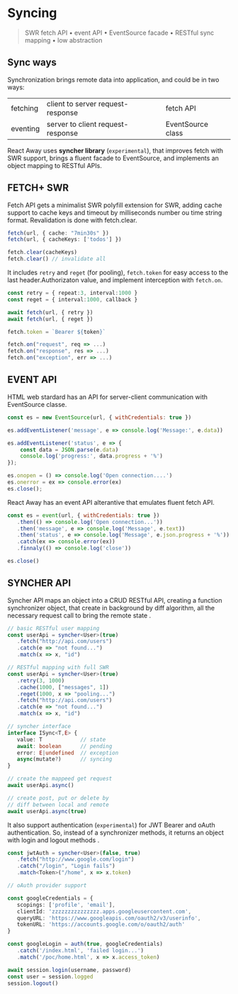 <style>@import url(syncing.css);</style>

# Syncing

> SWR fetch API • event API • EventSource facade • RESTful sync mapping • low abstraction

## Sync ways

Synchronization brings remote data into application, and could be in two ways:

| | | |
|-|-|-|
| fetching | client to server request-response | fetch API |
| eventing | server to client request-response | EventSource class |

React Away uses **syncher library** (`experimental`), that improves fetch with SWR support, brings a fluent facade to EventSource, and implements an object mapping to RESTful APIs. 

## FETCH+ SWR

Fetch API gets a minimalist SWR polyfill extension for SWR, adding cache support to cache keys and timeout by milliseconds number ou time string format. Revalidation is done with fetch.clear.

<aside cols='2'>

```ts
fetch(url, { cache: "7min30s" })
fetch(url, { cacheKeys: ['todos'] })   
```

```ts
fetch.clear(cacheKeys)
fetch.clear() // invalidate all
```

</aside>


It includes `retry` and `reget` (for pooling), `fetch.token` for easy access to the last header.Authorizaton value, and implement interception with `fetch.on`. 

<aside cols='5:4'> 


```ts
const retry = { repeat:3, interval:1000 }
const reget = { interval:1000, callback }

await fetch(url, { retry })
await fetch(url, { reget })
```

```ts
fetch.token = `Bearer ${token}`

fetch.on("request", req => ...)
fetch.on("response", res => ...)
fetch.on("exception", err => ...)
```

</aside>

## EVENT API

HTML web stardard has an API for server-client communication with EventSource classe.

<aside>

```js
const es = new EventSource(url, { withCredentials: true }) 

es.addEventListener('message', e => console.log('Message:', e.data))

es.addEventListener('status', e => {
    const data = JSON.parse(e.data)
    console.log('progress:', data.progress + '%')
});

es.onopen = () => console.log('Open connection....')
es.onerror = ex => console.error(ex)
es.close();
```

React Away has an event API alterantive that emulates fluent fetch API. 

```js
const es = event(url, { withCredentials: true })
   .then(() => console.log('Open connection...'))
   .then('message', e => console.log('Message', e.text))
   .then('status', e => console.log('Message', e.json.progress + '%'))
   .catch(ex => console.error(ex))
   .finnaly(() => console.log('close'))

es.close() 
```

</aside>


## SYNCHER API

Syncher API maps an object into a CRUD RESTful API, creating a function synchronizer object, that create in background by diff algorithm, all the necessary request call to bring the remote state .

<aside cols='2'> 

```ts 
// basic RESTful user mapping
const userApi = syncher<User>(true)
   .fetch("http://api.com/users")
   .catch(e => "not found...")
   .match(x => x, "id")   

// RESTful mapping with full SWR 
const userApi = syncher<User>(true)
   .retry(3, 1000)
   .cache(1000, ["messages", 1])
   .reget(1000, x => "pooling...")
   .fetch("http://api.com/users")
   .catch(e => "not found...")
   .match(x => x, "id")   
```

```ts 
// syncher interface 
interface ISync<T,E> {   
   value: T            // state
   await: boolean      // pending
   error: E|undefined  // exception
   async(mutate?)      // syncing 
}

// create the mappeed get request 
await userApi.async() 

// create post, put or delete by
// diff between local and remote
await userApi.async(true) 
```

</aside>

It also support authentication (`experimental`) for JWT Bearer and oAuth authentication. So, instead of a synchronizer methods, it returns an object with login and logout methods .

```ts
const jwtAuth = syncher<User>(false, true)
   .fetch("http://www.google.com/login")
   .catch("/login", "Login fails")
   .match<Token>("/home", x => x.token)   

// oAuth provider support

const googleCredentials = {
   scopings: ['profile', 'email'],
   clientId: 'zzzzzzzzzzzzzzz.apps.googleusercontent.com',
   queryURL: 'https://www.googleapis.com/oauth2/v3/userinfo',
   tokenURL: 'https://accounts.google.com/o/oauth2/auth'
}

const googleLogin = auth(true, googleCredentials)
   .catch('/index.html', 'failed login...')
   .match('/poc/home.html', x => x.access_token)

await session.login(username, password)
const user = session.logged
session.logout()
```